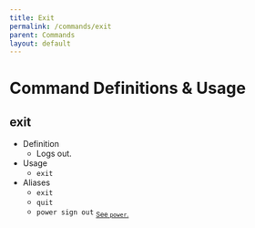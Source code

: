 ```yaml
---
title: Exit
permalink: /commands/exit
parent: Commands
layout: default
---
```


# Command Definitions & Usage

## exit

- Definition
  - Logs out.
- Usage
  - `exit`
- Aliases
  - `exit`
  - `quit`
  - `power sign out` <sub>[See `power`.](https://docs.ady.best/commands/power)</sub>
